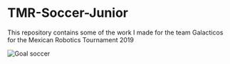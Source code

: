 # TMR-Soccer-Junior
This repository contains some of the work I made for the team Galacticos for the Mexican Robotics Tournament 2019

![Goal soccer](https://github.com/alejandro3141592/TMR-Soccer-Junior/assets/132953325/2d8c0385-22ec-40cd-8930-c57a26f3acd0)
